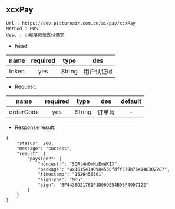 

xcxPay
---

```
Url : https://dev.pictureair.com.cn/ai/pay/xcxPay
Method : POST 
desc : 小程序微信支付请求
```

* head:

|name|required|type|des|
| ------------- |:-------------:|:-------------:|:---------------------------------------:|
| token | yes | String | 用户认证id | 

* Request:

|name|required|type|des|default|
| ------------- |:-------------:|:-------------:|:---------------------------------------:|:-------------:|
| orderCode | yes | String | 订单号 | - |

* Response result:
```
{
    "status": 200,
    "message": "success",
    "result": {
        "paysign2": {
            "noncestr": "SQRl4n0mHiEmWKIX",
            "package": "wx16154140984530fdff579b764148302287",
            "timestamp": "1526456501",
            "signType": "MD5",
            "sign": "8F4436D21761F1D009E54B96F49D7122"
        }
    }
}
```
